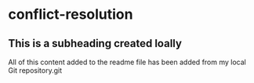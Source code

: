 # conflict-resolution
## This is a subheading created loally
All of this content added to the readme file has been added from my local Git repository.git 